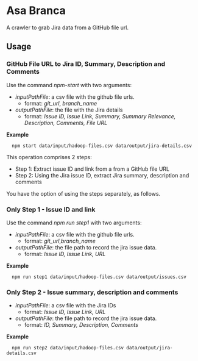 # Asa Branca

A crawler to grab Jira data from a GitHub file url.

## Usage

### GitHub File URL to Jira ID, Summary, Description and Comments

Use the command *npm-start* with two arguments:

- *inputPathFile*: a csv file with the github file urls.
  - format: *git_url*, *branch_name*
- *outputPathFile*: the file with the Jira details
  - format: *Issue ID, Issue Link, Summary, Summary Relevance, Description, Comments, File URL*

**Example**

```
  npm start data/input/hadoop-files.csv data/output/jira-details.csv
```

This operation comprises 2 steps:

- Step 1: Extract issue ID and link from a from a GitHub file URL
- Step 2: Using the Jira issue ID, extract Jira summary, description and comments

You have the option of using the steps separately, as follows.

### Only Step 1 - Issue ID and link

Use the command *npm run step1* with two arguments:

- *inputPathFile*: a csv file with the github file urls.
  - format: *git_url*,*branch_name*
- *outputPathFile*: the file path to record the jira issue data.
  - format: *Issue ID, Issue Link, URL*

**Example**

```
  npm run step1 data/input/hadoop-files.csv data/output/issues.csv
```

### Only Step 2 - Issue summary, description and comments

- *inputPathFile*: a csv file with the Jira IDs
  - format: *Issue ID, Issue Link, URL*
- *outputPathFile*: the file path to record the jira issue data.
  - format: *ID, Summary, Description, Comments*

**Example**
```
  npm run step2 data/input/hadoop-files.csv data/output/jira-details.csv
```
